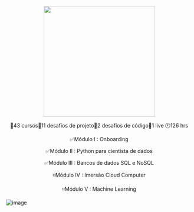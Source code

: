 <div align="center"> 
 <img height="300em" src="https://hermes.digitalinnovation.one/tracks/342f7392-a8b5-421f-bea9-d29f1fd8aae9.png">



🔸43 cursos🔸11 desafios de projeto🔸2 desafios de código🔸1 live 🕐126 hrs

✅Módulo I :  Onboarding

✅Módulo II : Python para cientista de dados

✅Módulo III : Bancos de dados SQL e NoSQL

◽Módulo IV : Imersão Cloud Computer

◽Módulo V : Machine Learning
</div>

 ![image](https://user-images.githubusercontent.com/89542446/198681714-ddad802d-a28e-4a5a-a4e3-1af8d7134396.png)
